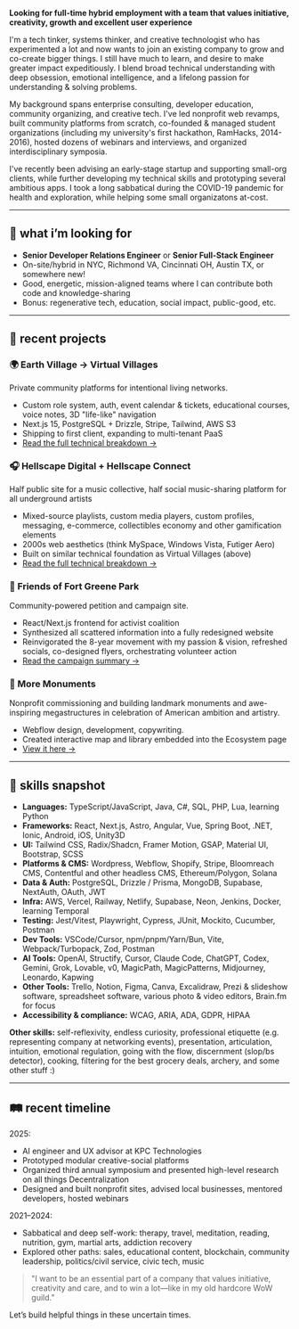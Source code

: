 **Looking for full-time hybrid employment with a team that values initiative, creativity, growth and excellent user experience**

I'm a tech tinker, systems thinker, and creative technologist who has experimented a lot and now wants to join an existing company to grow and co-create bigger things. I still have much to learn, and desire to make greater impact expeditiously. I blend broad technical understanding with deep obsession, emotional intelligence, and a lifelong passion for understanding & solving problems.

My background spans enterprise consulting, developer education, community organizing, and creative tech. I've led nonprofit web revamps, built community platforms from scratch, co-founded & managed student organizations (including my university's first hackathon, RamHacks, 2014-2016), hosted dozens of webinars and interviews, and organized interdisciplinary symposia.

I've recently been advising an early-stage startup and supporting small-org clients, while further developing my technical skills and prototyping several ambitious apps. I took a long sabbatical during the COVID-19 pandemic for health and exploration, while helping some small organizatons at-cost.

---

## 🔭 what i’m looking for

- **Senior Developer Relations Engineer** or **Senior Full-Stack Engineer**
- On-site/hybrid in NYC, Richmond VA, Cincinnati OH, Austin TX, or somewhere new!
- Good, energetic, mission-aligned teams where I can contribute both code and knowledge-sharing
- Bonus: regenerative tech, education, social impact, public-good, etc.

---

## 🚀 recent projects

### 🌍 Earth Village → Virtual Villages

Private community platforms for intentional living networks.

- Custom role system, auth, event calendar & tickets, educational courses, voice notes, 3D "life-like" navigation
- Next.js 15, PostgreSQL + Drizzle, Stripe, Tailwind, AWS S3
- Shipping to first client, expanding to multi-tenant PaaS
- [Read the full technical breakdown →](README-EarthVillageCIC.md)

### 🎧 Hellscape Digital + Hellscape Connect

Half public site for a music collective, half social music-sharing platform for all underground artists

- Mixed-source playlists, custom media players, custom profiles, messaging, e-commerce, collectibles economy and other gamification elements
- 2000s web aesthetics (think MySpace, Windows Vista, Futiger Aero)
- Built on similar technical foundation as Virtual Villages (above)
- [Read the full technical breakdown →](README-Hellscape.md)

### 🌳 Friends of Fort Greene Park

Community-powered petition and campaign site.

- React/Next.js frontend for activist coalition
- Synthesized all scattered information into a fully redesigned website
- Reinvigorated the 8-year movement with my passion & vision, refreshed socials, co-designed flyers, orchestrating volunteer action
- [Read the campaign summary →](README-ffgp.md)

### 🗽 More Monuments

Nonprofit commissioning and building landmark monuments and awe-inspiring megastructures in celebration of American ambition and artistry.

- Webflow design, development, copywriting.
- Created interactive map and library embedded into the Ecosystem page
- [View it here →](https://www.moremonuments.org/ecosystem)

---

## 🧬 skills snapshot

- **Languages:** TypeScript/JavaScript, Java, C#, SQL, PHP, Lua, learning Python
- **Frameworks:** React, Next.js, Astro, Angular, Vue, Spring Boot, .NET, Ionic, Android, iOS, Unity3D
- **UI:** Tailwind CSS, Radix/Shadcn, Framer Motion, GSAP, Material UI, Bootstrap, SCSS
- **Platforms & CMS:** Wordpress, Webflow, Shopify, Stripe, Bloomreach CMS, Contentful and other headless CMS, Ethereum/Polygon, Solana
- **Data & Auth:** PostgreSQL, Drizzle / Prisma, MongoDB, Supabase, NextAuth, OAuth, JWT
- **Infra:** AWS, Vercel, Railway, Netlify, Supabase, Neon, Jenkins, Docker, learning Temporal
- **Testing:** Jest/Vitest, Playwright, Cypress, JUnit, Mockito, Cucumber, Postman
- **Dev Tools:** VSCode/Cursor, npm/pnpm/Yarn/Bun, Vite, Webpack/Turbopack, Zod, Postman
- **AI Tools:** OpenAI, Structify, Cursor, Claude Code, ChatGPT, Codex, Gemini, Grok, Lovable, v0, MagicPath, MagicPatterns, Midjourney, Leonardo, Kapwing
- **Other Tools:** Trello, Notion, Figma, Canva, Excalidraw, Prezi & slideshow software, spreadsheet software, various photo & video editors, Brain.fm for focus
- **Accessibility & compliance:** WCAG, ARIA, ADA, GDPR, HIPAA

**Other skills:** self-reflexivity, endless curiosity, professional etiquette (e.g. representing company at networking events), presentation, articulation, intuition, emotional regulation, going with the flow, discernment (slop/bs detector), cooking, filtering for the best grocery deals, archery, and some other stuff :)

---

## 🛤 recent timeline

2025:

- AI engineer and UX advisor at KPC Technologies
- Prototyped modular creative-social platforms
- Organized third annual symposium and presented high-level research on all things Decentralization
- Designed and built nonprofit sites, advised local businesses, mentored developers, hosted webinars

2021–2024:

- Sabbatical and deep self-work: therapy, travel, meditation, reading, nutrition, gym, martial arts, addiction recovery
- Explored other paths: sales, educational content, blockchain, community leadership, politics/civil service, civic tech, music

> "I want to be an essential part of a company that values initiative, creativity and care, and to win a lot—like in my old hardcore WoW guild."

Let’s build helpful things in these uncertain times.

